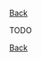 [Back](TechDoc_Architecture_Game_Entities_VehSpawnPoint.md)

TODO

[Back](TechDoc_Architecture_Game_Entities_VehSpawnPoint.md)